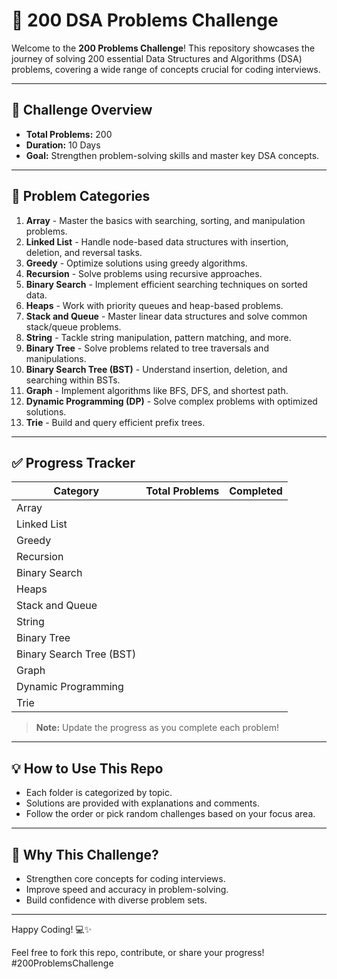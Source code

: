 # 🚀 200 DSA Problems Challenge

Welcome to the **200 Problems Challenge**! This repository showcases the journey of solving 200 essential Data Structures and Algorithms (DSA) problems, covering a wide range of concepts crucial for coding interviews.

---

## 📝 **Challenge Overview**
- **Total Problems:** 200
- **Duration:** 10 Days
- **Goal:** Strengthen problem-solving skills and master key DSA concepts.

---

## 📂 **Problem Categories**

1. **Array** - Master the basics with searching, sorting, and manipulation problems.
2. **Linked List** - Handle node-based data structures with insertion, deletion, and reversal tasks.
3. **Greedy** - Optimize solutions using greedy algorithms.
4. **Recursion** - Solve problems using recursive approaches.
5. **Binary Search** - Implement efficient searching techniques on sorted data.
6. **Heaps** - Work with priority queues and heap-based problems.
7. **Stack and Queue** - Master linear data structures and solve common stack/queue problems.
8. **String** - Tackle string manipulation, pattern matching, and more.
9. **Binary Tree** - Solve problems related to tree traversals and manipulations.
10. **Binary Search Tree (BST)** - Understand insertion, deletion, and searching within BSTs.
11. **Graph** - Implement algorithms like BFS, DFS, and shortest path.
12. **Dynamic Programming (DP)** - Solve complex problems with optimized solutions.
13. **Trie** - Build and query efficient prefix trees.

---

## ✅ **Progress Tracker**
| Category                | Total Problems | Completed |
|-------------------------|----------------|-----------|
| Array                   |                |           |
| Linked List             |                |           |
| Greedy                  |                |           |
| Recursion               |                |           |
| Binary Search           |                |           |
| Heaps                   |                |           |
| Stack and Queue         |                |           |
| String                  |                |           |
| Binary Tree             |                |           |
| Binary Search Tree (BST)|                |           |
| Graph                   |                |           |
| Dynamic Programming     |                |           |
| Trie                    |                |           |

> **Note:** Update the progress as you complete each problem!

---

## 💡 **How to Use This Repo**
- Each folder is categorized by topic.
- Solutions are provided with explanations and comments.
- Follow the order or pick random challenges based on your focus area.

---

## 🚀 **Why This Challenge?**
- Strengthen core concepts for coding interviews.
- Improve speed and accuracy in problem-solving.
- Build confidence with diverse problem sets.

---

Happy Coding! 💻✨

Feel free to fork this repo, contribute, or share your progress! #200ProblemsChallenge

